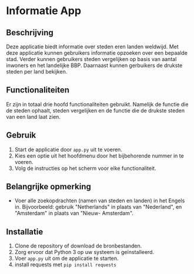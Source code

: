 # Informatie App

## Beschrijving
Deze applicatie biedt informatie over steden eren landen weldwijd. Met deze applicatie kunnen gebruikers informatie opzoeken over een bepaalde stad. Verder kunnen gebruikers steden vergelijken op basis van aantal inwoners en het landelijke BBP. Daarnaast kunnen gerbuikers de drukste steden per land bekijken.

## Functionaliteiten
Er zijn in totaal drie hoofd functionaliteiten gebruikt. Namelijk de functie die de steden ophaalt, steden vergelijken en de functie die de drukste steden van een land laat zien.

## Gebruik
1. Start de applicatie door `app.py` uit te voeren.
2. Kies een optie uit het hoofdmenu door het bijbehorende nummer in te voeren.
3. Volg de instructies op het scherm voor elke functionaliteit.

## Belangrijke opmerking
- Voer alle zoekopdrachten (namen van steden en landen) in het Engels in.
  Bijvoorbeeld: gebruik "Netherlands" in plaats van "Nederland", en "Amsterdam" in plaats van "Nieuw- Amsterdam".

## Installatie
1. Clone de repository of download de bronbestanden.
2. Zorg ervoor dat Python 3 op uw systeem is geïnstalleerd.
3. Voer `app.py` uit om de applicatie te starten.
4. install requests met `pip install requests`

